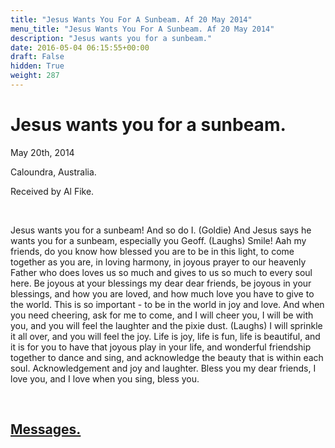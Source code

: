 ```yaml
---
title: "Jesus Wants You For A Sunbeam. Af 20 May 2014"
menu_title: "Jesus Wants You For A Sunbeam. Af 20 May 2014"
description: "Jesus wants you for a sunbeam."
date: 2016-05-04 06:15:55+00:00
draft: False
hidden: True
weight: 287
---
```

# Jesus wants you for a sunbeam.

May 20th, 2014

Caloundra, Australia.

Received by Al Fike.

 

Jesus wants you for a sunbeam! And so do I. (Goldie) And Jesus says he wants you for a sunbeam, especially you Geoff. (Laughs) Smile! Aah my friends, do you know how blessed you are to be in this light, to come together as you are, in loving harmony, in joyous prayer to our heavenly Father who does loves us so much and gives to us so much to every soul here. Be joyous at your blessings my dear dear friends, be joyous in your blessings, and how you are loved, and how much love you have to give to the world. This is so important - to be in the world in joy and love. And when you need cheering, ask for me to come, and I will cheer you, I will be with you, and you will feel the laughter and the pixie dust. (Laughs) I will sprinkle it all over, and you will feel the joy. Life is joy, life is fun, life is beautiful, and it is for you to have that joyous play in your life, and wonderful friendship together to dance and sing, and acknowledge the beauty that is within each soul. Acknowledgement and joy and laughter. Bless you my dear friends, I love you, and I love when you sing, bless you.

 

## [Messages.](/contemporary-messages/messages-sorted-year/contemporary-channelled-messages-from-spirit-year-2014/)
